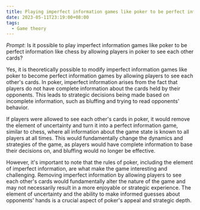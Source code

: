 ```yaml
---
title: Playing imperfect information games like poker to be perfect information
date: 2023-05-11T23:19:00+08:00
tags:
  - Game theory
---
```

_Prompt_: 
Is it possible to play imperfect information games like poker to be perfect information like chess by allowing players in poker to see each other cards?

Yes, it is theoretically possible to modify imperfect information games like poker to become perfect information games by allowing players to see each other's cards. In poker, imperfect information arises from the fact that players do not have complete information about the cards held by their opponents. This leads to strategic decisions being made based on incomplete information, such as bluffing and trying to read opponents' behavior.

If players were allowed to see each other's cards in poker, it would remove the element of uncertainty and turn it into a perfect information game, similar to chess, where all information about the game state is known to all players at all times. This would fundamentally change the dynamics and strategies of the game, as players would have complete information to base their decisions on, and bluffing would no longer be effective.

However, it's important to note that the rules of poker, including the element of imperfect information, are what make the game interesting and challenging. Removing imperfect information by allowing players to see each other's cards would fundamentally alter the nature of the game and may not necessarily result in a more enjoyable or strategic experience. The element of uncertainty and the ability to make informed guesses about opponents' hands is a crucial aspect of poker's appeal and strategic depth.